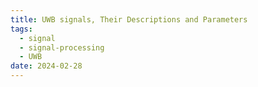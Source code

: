 ```yaml
---
title: UWB signals, Their Descriptions and Parameters
tags:
  - signal
  - signal-processing
  - UWB
date: 2024-02-28
---
```

